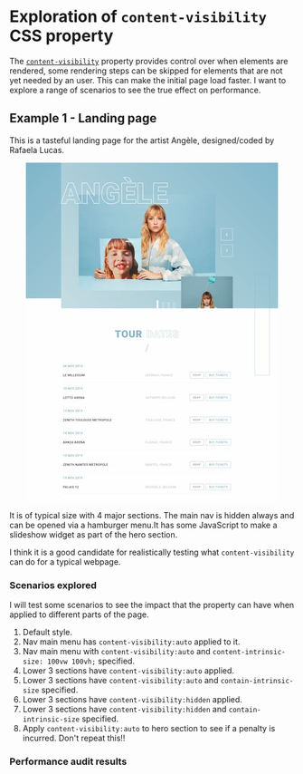 # Exploration of `content-visibility` CSS property

The [`content-visibility`](https://developer.mozilla.org/en-US/docs/Web/CSS/content-visibility) property provides control over when elements are rendered, some rendering steps can be skipped for elements that are not yet needed by an user. This can make the initial page load faster. I want to explore a range of scenarios to see the true effect on performance.

## Example 1 - Landing page

This is a tasteful landing page for the artist Angèle, designed/coded by Rafaela
Lucas.

<img src="img/angele.jpg" alt="screenshot overview of angele landing page" style="display:block;margin:.5rem auto;"/>

It is of typical size with 4 major sections. The main nav is hidden always and can be opened via a hamburger menu.It has some
JavaScript to make a slideshow widget as part of the hero section.

I think it is a good candidate for realistically testing what `content-visibility` can do for a typical webpage.

### Scenarios explored

I will test some scenarios to see the impact that the property can have
when applied to different parts of the page.

1. Default style.
1. Nav main menu has `content-visibility:auto` applied to it.
1. Nav main menu with `content-visibility:auto` and `content-intrinsic-size: 100vw 100vh;` specified.
1. Lower 3 sections have `content-visibility:auto` applied.
1. Lower 3 sections have `content-visibility:auto` and `contain-intrinsic-size` specified.
1. Lower 3 sections have `content-visibility:hidden` applied.
1. Lower 3 sections have `content-visibility:hidden` and `contain-intrinsic-size` specified.
1. Apply `content-visibility:auto` to hero section to see if a penalty is incurred. Don't repeat this!!

### Performance audit results
